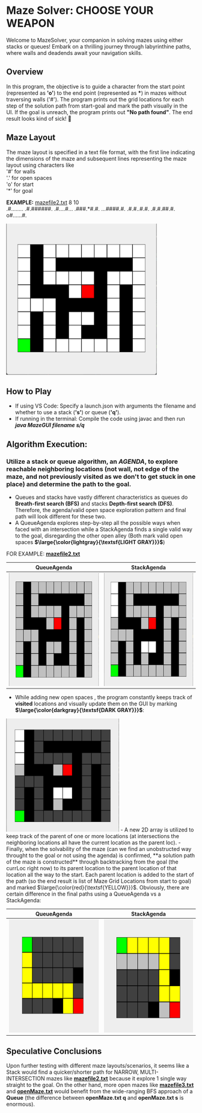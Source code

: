 # Maze Solver: CHOOSE YOUR WEAPON

Welcome to MazeSolver, your companion in solving mazes using either stacks or queues! Embark on a thrilling journey through labyrinthine paths, where walls and deadends await your navigation skills.

## Overview
In this program, the objective is to guide a character from the start point (represented as **'o'**) to the end point (represented as **\***) in mazes without traversing walls ('#'). The program prints out the grid locations for each step of the solution path from start-goal and mark the path visually in the UI. If the goal is unreach, the program prints out **"No path found"**. The end result looks kind of sick! 🌟 

## Maze Layout
The maze layout is specified in a text file format, with the first line indicating the dimensions of the maze and subsequent lines representing the maze layout using characters like
<br>'#' for walls
<br>'.' for open spaces
<br>'o' for start
<br>'*' for goal

**EXAMPLE:**
[mazefile2.txt](https://github.com/Wabbakienph/CS2_gh/blob/main/MazeSolver/mazefile2.txt)
8 10                    
.#........
.#.######.
.#....#...
.###.*#.#.
...####.#.
.#.#..#.#.
.#.#.##.#.
o#......#.

<img src="maze2.png" width="400" height="400" />

## How to Play
- If using VS Code: Specify a launch.json with arguments the filename and whether to use a stack (**'s'**) or queue (**'q'**).
- If running in the terminal: Compile the code using javac and then run **_java MazeGUI filename s/q_**

## Algorithm Execution:
### Utilize a stack or queue algorithm, an _AGENDA_, to explore reachable neighboring locations (not wall, not edge of the maze, and not previously visited as we don't to get stuck in one place) and determine the path to the goal.

- Queues and stacks have vastly different characteristics as queues do **Breath-first search (BFS)** and stacks **Depth-first search (DFS)**. Therefore, the agenda/valid open space exploration pattern and final path will look different for these two.
- A QueueAgenda explores step-by-step all the possible ways when faced with an intersection while a StackAgenda finds a single valid way to the goal, disregarding the other open alley (Both mark valid open spaces **$\large{\color{lightgray}{\textsf{LIGHT GRAY}}}$**)

FOR EXAMPLE: **[mazefile2.txt](https://github.com/Wabbakienph/CS2_gh/blob/main/MazeSolver/mazefile2.txt)**

| QueueAgenda | StackAgenda |
|----------|--------|
|<img src="QueueAgenda.png" width="300" height="300"/> |  <img src="StackAgenda.png" width="300" height="300"/>|

- While adding new open spaces , the program constantly keeps track of **visited** locations and visually update them on the GUI by marking **$\large{\color{darkgray}{\textsf{DARK GRAY}}}$**:
<img src="visited.png" width="300" height="300">
- A new 2D array is utilized to keep track of the parent of one or more locations (at intersections the neighboring locations all have the current location as the parent loc).
- Finally, when the solvability of the maze (can we find an unobstructed way throught to the goal or not using the agenda) is confirmed, **a solution path of the maze is constructed** through backtracking from the goal (the currLoc right now) to its parent location to the parent location of that location all the way to the start. Each parent location is added to the start of the path (so the end result is list of Maze Grid Locations from start to goal) and marked $\large{\color{red}{\textsf{YELLOW}}}$. Obviously, there are certain difference in the final paths using a QueueAgenda vs a StackAgenda:

| QueueAgenda | StackAgenda |
|----------|--------|
|<img src="pathMaze3_queue.png" width="300" height="300"/> |  <img src="pathMaze3_stack.png" width="300" height="300"/>|

## Speculative Conclusions
Upon further testing with different maze layouts/scenarios, it seems like a Stack would find a quicker/shorter path for NARROW, MULTI-INTERSECTION mazes like **[mazefile2.txt](https://github.com/Wabbakienph/CS2_gh/blob/main/MazeSolver/mazefile2.txt)** because it explore 1 single way straight to the goal. On the other hand, more open mazes like **[mazefile3.txt](https://github.com/Wabbakienph/CS2_gh/blob/main/MazeSolver/mazefile3.txt)** and **[openMaze.txt](https://github.com/Wabbakienph/CS2_gh/blob/main/MazeSolver/openMaze.txt)** would benefit from the wide-ranging BFS approach of a **Queue** (the difference between **openMaze.txt q** and **openMaze.txt s** is enormous).


